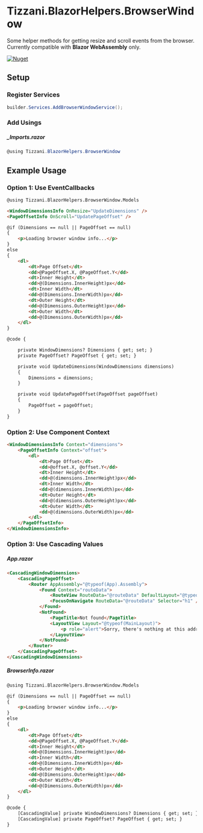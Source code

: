 # Tizzani.BlazorHelpers.BrowserWindow

Some helper methods for getting resize and scroll events from the browser. Currently compatible with **Blazor WebAssembly** only.

[![Nuget](https://img.shields.io/nuget/v/Tizzani.BlazorHelpers.BrowserWindow)](https://www.nuget.org/packages/Tizzani.BlazorHelpers.BrowserWindow/1.0.0)

## Setup

### Register Services
```csharp
builder.Services.AddBrowserWindowService();
```

### Add Usings

##### \_Imports.razor
```csharp
@using Tizzani.BlazorHelpers.BrowserWindow
```

## Example Usage

### Option 1: Use EventCallbacks

```html
@using Tizzani.BlazorHelpers.BrowserWindow.Models

<WindowDimensionsInfo OnResize="UpdateDimensions" />
<PageOffsetInfo OnScroll="UpdatePageOffset" />

@if (Dimensions == null || PageOffset == null)
{
    <p>Loading browser window info...</p>
}
else
{
    <dl>
        <dt>Page Offset</dt>
        <dd>@PageOffset.X, @PageOffset.Y</dd>
        <dt>Inner Height</dt>
        <dd>@(Dimensions.InnerHeight)px</dd>
        <dt>Inner Width</dt>
        <dd>@(Dimensions.InnerWidth)px</dd>
        <dt>Outer Height</dt>
        <dd>@(Dimensions.OuterHeight)px</dd>
        <dt>Outer Width</dt>
        <dd>@(Dimensions.OuterWidth)px</dd>
    </dl>
}

@code {

    private WindowDimensions? Dimensions { get; set; }
    private PageOffset? PageOffset { get; set; }

    private void UpdateDimensions(WindowDimensions dimensions)
    {
        Dimensions = dimensions;
    }

    private void UpdatePageOffset(PageOffset pageOffset)
    {
        PageOffset = pageOffset;
    }
}
```

### Option 2: Use Component Context
```html
<WindowDimensionsInfo Context="dimensions">
    <PageOffsetInfo Context="offset">
        <dl>
            <dt>Page Offset</dt>
            <dd>@offset.X, @offset.Y</dd>
            <dt>Inner Height</dt>
            <dd>@(dimensions.InnerHeight)px</dd>
            <dt>Inner Width</dt>
            <dd>@(dimensions.InnerWidth)px</dd>
            <dt>Outer Height</dt>
            <dd>@(dimensions.OuterHeight)px</dd>
            <dt>Outer Width</dt>
            <dd>@(dimensions.OuterWidth)px</dd>
        </dl>
    </PageOffsetInfo>
</WindowDimensionsInfo>

```

### Option 3: Use Cascading Values
##### App.razor
```html
<CascadingWindowDimensions>
    <CascadingPageOffset>
        <Router AppAssembly="@typeof(App).Assembly">
            <Found Context="routeData">
                <RouteView RouteData="@routeData" DefaultLayout="@typeof(MainLayout)" />
                <FocusOnNavigate RouteData="@routeData" Selector="h1" />
            </Found>
            <NotFound>
                <PageTitle>Not found</PageTitle>
                <LayoutView Layout="@typeof(MainLayout)">
                    <p role="alert">Sorry, there's nothing at this address.</p>
                </LayoutView>
            </NotFound>
        </Router>
    </CascadingPageOffset>
</CascadingWindowDimensions>
```

##### BrowserInfo.razor
```html
@using Tizzani.BlazorHelpers.BrowserWindow.Models

@if (Dimensions == null || PageOffset == null)
{
    <p>Loading browser window info...</p>
}
else
{
    <dl>
        <dt>Page Offset</dt>
        <dd>@PageOffset.X, @PageOffset.Y</dd>
        <dt>Inner Height</dt>
        <dd>@(Dimensions.InnerHeight)px</dd>
        <dt>Inner Width</dt>
        <dd>@(Dimensions.InnerWidth)px</dd>
        <dt>Outer Height</dt>
        <dd>@(Dimensions.OuterHeight)px</dd>
        <dt>Outer Width</dt>
        <dd>@(Dimensions.OuterWidth)px</dd>
    </dl>
}

@code {
    [CascadingValue] private WindowDimensions? Dimensions { get; set; }
    [CascadingValue] private PageOffset? PageOffset { get; set; }
}
```
